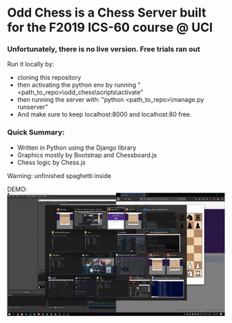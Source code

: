 #  **Odd Chess is a Chess Server built for the F2019 ICS-60 course @ UCI**  
### Unfortunately, there is no live version. Free trials ran out


Run it locally by:
- cloning this repository
- then activating the python env by running "<path_to_repo>\odd_chess\scripts\activate"  
- then running the server with: "python <path_to_repo>\manage.py runserver"  
- And make sure to keep localhost:8000 and localhost:80 free.

  
### Quick Summary:
- Written in Python using the Django library
- Graphics mostly by Bootstrap and Chessboard.js
- Chess logic by Chess.js



Warning: unfinished spaghetti inside   

DEMO:  
![Demo gif](demo.gif)
